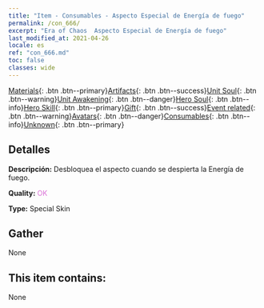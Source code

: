 ```yaml
---
title: "Item - Consumables - Aspecto Especial de Energía de fuego"
permalink: /con_666/
excerpt: "Era of Chaos  Aspecto Especial de Energía de fuego"
last_modified_at: 2021-04-26
locale: es
ref: "con_666.md"
toc: false
classes: wide
---
```

 [Materials](/ItemsES/){: .btn .btn--primary}[Artifacts](/ItemsES/Artifacts/){: .btn .btn--success}[Unit Soul](/ItemsES/UnitSoul/){: .btn .btn--warning}[Unit Awakening](/ItemsES/UnitAwakening/){: .btn .btn--danger}[Hero Soul](/ItemsES/HeroSoul/){: .btn .btn--info}[Hero Skill](/ItemsES/HeroSkill/){: .btn .btn--primary}[Gift](/ItemsES/Gift/){: .btn .btn--success}[Event related](/ItemsES/Events/){: .btn .btn--warning}[Avatars](/ItemsES/Avatars/){: .btn .btn--danger}[Consumables](/ItemsES/Consumables/){: .btn .btn--info}[Unknown](/ItemsES/Unknown/){: .btn .btn--primary}

## Detalles
 **Descripción:** Desbloquea el aspecto cuando se despierta la Energía de fuego.

 **Quality:** <span style="color: #DA70D6">OK</span>

 **Type:** Special Skin

## Gather

  None

## This item contains:

  None

